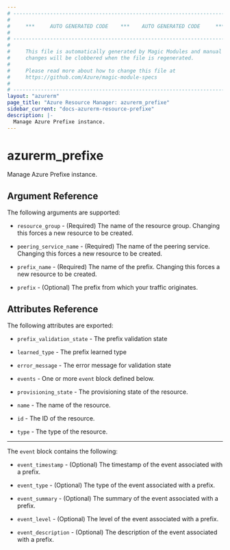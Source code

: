 ```yaml
---
# ----------------------------------------------------------------------------
#
#     ***     AUTO GENERATED CODE    ***    AUTO GENERATED CODE     ***
#
# ----------------------------------------------------------------------------
#
#     This file is automatically generated by Magic Modules and manual
#     changes will be clobbered when the file is regenerated.
#
#     Please read more about how to change this file at
#     https://github.com/Azure/magic-module-specs
#
# ----------------------------------------------------------------------------
layout: "azurerm"
page_title: "Azure Resource Manager: azurerm_prefixe"
sidebar_current: "docs-azurerm-resource-prefixe"
description: |-
  Manage Azure Prefixe instance.
---
```


# azurerm_prefixe

Manage Azure Prefixe instance.


## Argument Reference

The following arguments are supported:

* `resource_group` - (Required) The name of the resource group. Changing this forces a new resource to be created.

* `peering_service_name` - (Required) The name of the peering service. Changing this forces a new resource to be created.

* `prefix_name` - (Required) The name of the prefix. Changing this forces a new resource to be created.

* `prefix` - (Optional) The prefix from which your traffic originates.

## Attributes Reference

The following attributes are exported:

* `prefix_validation_state` - The prefix validation state

* `learned_type` - The prefix learned type

* `error_message` - The error message for validation state

* `events` - One or more `event` block defined below.

* `provisioning_state` - The provisioning state of the resource.

* `name` - The name of the resource.

* `id` - The ID of the resource.

* `type` - The type of the resource.


---

The `event` block contains the following:

* `event_timestamp` - (Optional) The timestamp of the event associated with a prefix.

* `event_type` - (Optional) The type of the event associated with a prefix.

* `event_summary` - (Optional) The summary of the event associated with a prefix.

* `event_level` - (Optional) The level of the event associated with a prefix.

* `event_description` - (Optional) The description of the event associated with a prefix.
